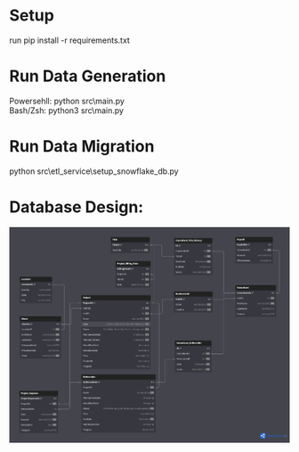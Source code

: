 # Setup
run pip install -r requirements.txt
# Run Data Generation
Powersehll: python src\main.py\
Bash/Zsh: python3 src\main.py
# Run Data Migration
python src\etl_service\setup_snowflake_db.py
# Database Design:
![ERD](docs/ConsultingFirmDB.png)
